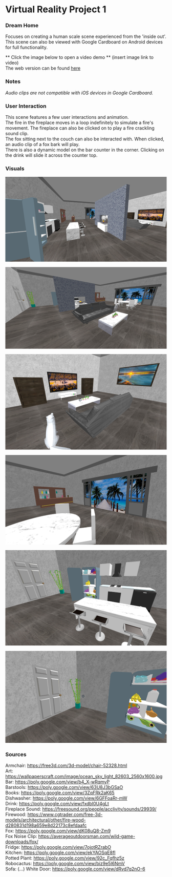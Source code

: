 # Virtual Reality Project 1
### Dream Home
Focuses on creating a human scale scene experienced from the 'inside out'. This scene can also be viewed with Google Cardboard on Android devices for full functionality.

** Click the image below to open a video demo **
(insert image link to video)
<br />
The web version can be found [here](https://mktaylor5.github.io/)<br />

### Notes
*Audio clips are not compatible with iOS devices in Google Cardboard.*


### User Interaction
This scene features a few user interactions and animation. <br />
The fire in the fireplace moves in a loop indefinitely to simulate a fire's movement. The fireplace can also be clicked on to play a fire crackling sound clip. <br />
The fox sitting next to the couch can also be interacted with. When clicked, an audio clip of a fox bark will play. <br />
There is also a dynamic model on the bar counter in the corner. Clicking on the drink will slide it across the counter top.


### Visuals
![alt text](screenshots/overview.png "Overview")

![alt text](screenshots/living.png "Living Room")

![alt text](screenshots/tv.png "Living Room - TV")

![alt text](screenshots/dining.png "Dining Room")

![alt text](screenshots/kitchen.png "Kitchen")

![alt text](screenshots/front_door.png "Front Door")



### Sources
Armchair: https://free3d.com/3d-model/chair-52328.html <br />
Art: https://wallpaperscraft.com/image/ocean_sky_light_82603_2560x1600.jpg <br />
Bar: https://poly.google.com/view/b4_X-wRqmyP <br />
Barstools: https://poly.google.com/view/63U8J3bGSaO <br />
Books: https://poly.google.com/view/3ZqFRk2aK65 <br />
Dishwasher: https://poly.google.com/view/6GFFoaRr-mW <br />
Drink: https://poly.google.com/view/fxdbI0U4gLt <br />
Fireplace Sound: https://freesound.org/people/acclivity/sounds/29939/ <br />
Firewood: https://www.cgtrader.com/free-3d-models/architectural/other/fire-wood-d280831d198a659e8d22173c8efdaafc <br />
Fox: https://poly.google.com/view/dK08uQ8-Zm9 <br />
Fox Noise Clip: https://averageoutdoorsman.com/wild-game-downloads/fox/ <br />
Fridge: https://poly.google.com/view/7ojotRZrabO <br />
Kitchen: https://poly.google.com/view/ekYAOSqE8fI <br />
Potted Plant: https://poly.google.com/view/92c_Fqfhz5z <br />
Robocactus: https://poly.google.com/view/biz9e5l6NmV <br />
Sofa: (...)
White Door: https://poly.google.com/view/dRvd7q2nO-6